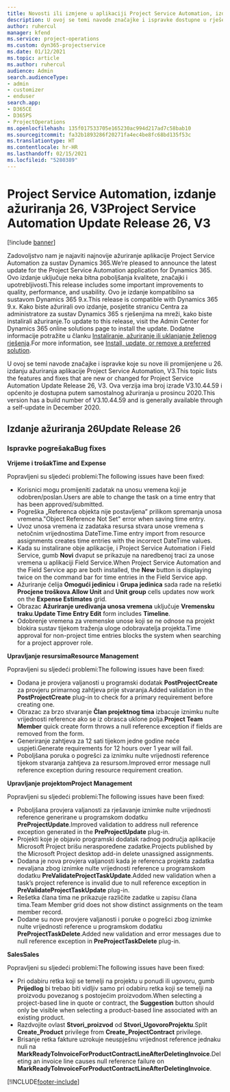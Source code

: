 ```yaml
---
title: Novosti ili izmjene u aplikaciji Project Service Automation, izdanje ažuriranja 26, V3
description: U ovoj se temi navode značajke i ispravke dostupne u rješenju Project Service Automation, izdanje ažuriranja 26, V3.
author: ruhercul
manager: kfend
ms.service: project-operations
ms.custom: dyn365-projectservice
ms.date: 01/12/2021
ms.topic: article
ms.author: ruhercul
audience: Admin
search.audienceType:
- admin
- customizer
- enduser
search.app:
- D365CE
- D365PS
- ProjectOperations
ms.openlocfilehash: 135f017533705e165230ac994d217ad7c58bab10
ms.sourcegitcommit: fa32b1893286f20271fa4ec4be8fc68bd135f53c
ms.translationtype: HT
ms.contentlocale: hr-HR
ms.lasthandoff: 02/15/2021
ms.locfileid: "5280389"
---
```

# <a name="project-service-automation-update-release-26-v3"></a><span data-ttu-id="022de-103">Project Service Automation, izdanje ažuriranja 26, V3</span><span class="sxs-lookup"><span data-stu-id="022de-103">Project Service Automation Update Release 26, V3</span></span>

[!include [banner](../includes/psa-now-project-operations.md)]

<span data-ttu-id="022de-104">Zadovoljstvo nam je najaviti najnovije ažuriranje aplikacije Project Service Automation za sustav Dynamics 365.</span><span class="sxs-lookup"><span data-stu-id="022de-104">We’re pleased to announce the latest update for the Project Service Automation application for Dynamics 365.</span></span> <span data-ttu-id="022de-105">Ovo izdanje uključuje neka bitna poboljšanja kvalitete, značajki i upotrebljivosti.</span><span class="sxs-lookup"><span data-stu-id="022de-105">This release includes some important improvements to quality, performance, and usability.</span></span> <span data-ttu-id="022de-106">Ovo je izdanje kompatibilno sa sustavom Dynamics 365 9.x.</span><span class="sxs-lookup"><span data-stu-id="022de-106">This release is compatible with Dynamics 365 9.x.</span></span> <span data-ttu-id="022de-107">Kako biste ažurirali ovo izdanje, posjetite stranicu Centra za administratore za sustav Dynamics 365 s rješenjima na mreži, kako biste instalirali ažuriranje.</span><span class="sxs-lookup"><span data-stu-id="022de-107">To update to this release, visit the Admin Center for Dynamics 365 online solutions page to install the update.</span></span> <span data-ttu-id="022de-108">Dodatne informacije potražite u članku [Instaliranje, ažuriranje ili uklanjanje željenog rješenja](https://docs.microsoft.com/power-platform/admin/install-remove-preferred-solution).</span><span class="sxs-lookup"><span data-stu-id="022de-108">For more information, see [Install, update, or remove a preferred solution](https://docs.microsoft.com/power-platform/admin/install-remove-preferred-solution).</span></span>

<span data-ttu-id="022de-109">U ovoj se temi navode značajke i ispravke koje su nove ili promijenjene u 26. izdanju ažuriranja aplikacije Project Service Automation, V3.</span><span class="sxs-lookup"><span data-stu-id="022de-109">This topic lists the features and fixes that are new or changed for Project Service Automation Update Release 26, V3.</span></span> <span data-ttu-id="022de-110">Ova verzija ima broj izrade V3.10.44.59 i općenito je dostupna putem samostalnog ažuriranja u prosincu 2020.</span><span class="sxs-lookup"><span data-stu-id="022de-110">This version has a build number of V3.10.44.59 and is generally available through a self-update in December 2020.</span></span>

## <a name="update-release-26"></a><span data-ttu-id="022de-111">Izdanje ažuriranja 26</span><span class="sxs-lookup"><span data-stu-id="022de-111">Update Release 26</span></span>

### <a name="bug-fixes"></a><span data-ttu-id="022de-112">Ispravke pogrešaka</span><span class="sxs-lookup"><span data-stu-id="022de-112">Bug fixes</span></span>

<span data-ttu-id="022de-113">**Vrijeme i trošak**</span><span class="sxs-lookup"><span data-stu-id="022de-113">**Time and Expense**</span></span>

<span data-ttu-id="022de-114">Popravljeni su sljedeći problemi:</span><span class="sxs-lookup"><span data-stu-id="022de-114">The following issues have been fixed:</span></span>

- <span data-ttu-id="022de-115">Korisnici mogu promijeniti zadatak na unosu vremena koji je odobren/poslan.</span><span class="sxs-lookup"><span data-stu-id="022de-115">Users are able to change the task on a time entry that has been approved/submitted.</span></span>
- <span data-ttu-id="022de-116">Pogreška „Referenca objekta nije postavljena” prilikom spremanja unosa vremena.</span><span class="sxs-lookup"><span data-stu-id="022de-116">"Object Reference Not Set" error when saving time entry.</span></span>
- <span data-ttu-id="022de-117">Uvoz unosa vremena iz zadataka resursa stvara unose vremena s netočnim vrijednostima DateTime.</span><span class="sxs-lookup"><span data-stu-id="022de-117">Time entry import from resource assignments creates time entries with the incorrect DateTime values.</span></span>
- <span data-ttu-id="022de-118">Kada su instalirane obje aplikacije, i Project Service Automation i Field Service, gumb **Novi** dvaput se prikazuje na naredbenoj traci za unose vremena u aplikaciji Field Service.</span><span class="sxs-lookup"><span data-stu-id="022de-118">When Project Service Automation and the Field Service app are both installed, the **New** button is displaying twice on the command bar for time entries in the Field Service app.</span></span>
- <span data-ttu-id="022de-119">Ažuriranje ćelija **Omogući jedinicu** i **Grupa jedinica** sada rade na rešetki **Procjene troškova**.</span><span class="sxs-lookup"><span data-stu-id="022de-119">**Allow Unit** and **Unit group** cells updates now work on the **Expense Estimates** grid.</span></span>
- <span data-ttu-id="022de-120">Obrazac **Ažuriranje uređivanja unosa vremena** uključuje **Vremensku traku**.</span><span class="sxs-lookup"><span data-stu-id="022de-120">**Update Time Entry Edit** form includes **Timeline**.</span></span>
- <span data-ttu-id="022de-121">Odobrenje vremena za vremenske unose koji se ne odnose na projekt blokira sustav tijekom traženja uloge odobravatelja projekta.</span><span class="sxs-lookup"><span data-stu-id="022de-121">Time approval for non-project time entries blocks the system when searching for a project approver role.</span></span>

<span data-ttu-id="022de-122">**Upravljanje resursima**</span><span class="sxs-lookup"><span data-stu-id="022de-122">**Resource Management**</span></span>

<span data-ttu-id="022de-123">Popravljeni su sljedeći problemi:</span><span class="sxs-lookup"><span data-stu-id="022de-123">The following issues have been fixed:</span></span>

- <span data-ttu-id="022de-124">Dodana je provjera valjanosti u programski dodatak **PostProjectCreate** za provjeru primarnog zahtjeva prije stvaranja.</span><span class="sxs-lookup"><span data-stu-id="022de-124">Added validation in the **PostProjectCreate** plug-in to check for a primary requirement before creating one.</span></span>
- <span data-ttu-id="022de-125">Obrazac za brzo stvaranje **Član projektnog tima** izbacuje iznimku nulte vrijednosti reference ako se iz obrasca uklone polja.</span><span class="sxs-lookup"><span data-stu-id="022de-125">**Project Team Member** quick create form throws a null reference exception if fields are removed from the form.</span></span>
- <span data-ttu-id="022de-126">Generiranje zahtjeva za 12 sati tijekom jedne godine neće uspjeti.</span><span class="sxs-lookup"><span data-stu-id="022de-126">Generate requirements for 12 hours over 1 year will fail.</span></span>
- <span data-ttu-id="022de-127">Poboljšana poruka o pogrešci za iznimku nulte vrijednosti reference tijekom stvaranja zahtjeva za resursom.</span><span class="sxs-lookup"><span data-stu-id="022de-127">Improved error message null reference exception during resource requirement creation.</span></span>

<span data-ttu-id="022de-128">**Upravljanje projektom**</span><span class="sxs-lookup"><span data-stu-id="022de-128">**Project Management**</span></span>

<span data-ttu-id="022de-129">Popravljeni su sljedeći problemi:</span><span class="sxs-lookup"><span data-stu-id="022de-129">The following issues have been fixed:</span></span>

- <span data-ttu-id="022de-130">Poboljšana provjera valjanosti za rješavanje iznimke nulte vrijednosti reference generirane u programskom dodatku **PreProjectUpdate**.</span><span class="sxs-lookup"><span data-stu-id="022de-130">Improved validation to address null reference exception generated in the **PreProjectUpdate** plug-in.</span></span>
- <span data-ttu-id="022de-131">Projekti koje je objavio programski dodatak radnog područja aplikacije Microsoft Project brišu neraspoređene zadatke.</span><span class="sxs-lookup"><span data-stu-id="022de-131">Projects published by the Microsoft Project desktop add-in delete unassigned assignments.</span></span>
- <span data-ttu-id="022de-132">Dodana je nova provjera valjanosti kada je referenca projekta zadatka nevaljana zbog iznimke nulte vrijednosti reference u programskom dodatku **PreValidateProjectTaskUpdate**.</span><span class="sxs-lookup"><span data-stu-id="022de-132">Added new validation when a task’s project reference is invalid due to null reference exception in **PreValidateProjectTaskUpdate** plug-in.</span></span>
- <span data-ttu-id="022de-133">Rešetka člana tima ne prikazuje različite zadatke u zapisu člana tima.</span><span class="sxs-lookup"><span data-stu-id="022de-133">Team Member grid does not show distinct assignments on the team member record.</span></span>
- <span data-ttu-id="022de-134">Dodane su nove provjere valjanosti i poruke o pogrešci zbog iznimke nulte vrijednosti reference u programskom dodatku **PreProjectTaskDelete**.</span><span class="sxs-lookup"><span data-stu-id="022de-134">Added new validation and error messages due to null reference exception in **PreProjectTaskDelete** plug-in.</span></span>

<span data-ttu-id="022de-135">**Sales**</span><span class="sxs-lookup"><span data-stu-id="022de-135">**Sales**</span></span>

<span data-ttu-id="022de-136">Popravljeni su sljedeći problemi:</span><span class="sxs-lookup"><span data-stu-id="022de-136">The following issues have been fixed:</span></span>

- <span data-ttu-id="022de-137">Pri odabiru retka koji se temelji na projektu u ponudi ili ugovoru, gumb **Prijedlog** bi trebao biti vidljiv samo pri odabiru retka koji se temelji na proizvodu povezanog s postojećim proizvodom.</span><span class="sxs-lookup"><span data-stu-id="022de-137">When selecting a project-based line in quote or contract, the **Suggestion** button should only be visible when selecting a product-based line associated with an existing product.</span></span>
- <span data-ttu-id="022de-138">Razdvojite ovlast **Stvori_proizvod** od **Stvori_UgovoroProjektu**.</span><span class="sxs-lookup"><span data-stu-id="022de-138">Split **Create_Product** privilege from **Create_ProjectContract** privilege.</span></span>
- <span data-ttu-id="022de-139">Brisanje retka fakture uzrokuje neuspješnu vrijednost reference jednaku nuli na **MarkReadyToInvoiceForProductContractLineAfterDeletingInvoice**.</span><span class="sxs-lookup"><span data-stu-id="022de-139">Deleting an invoice line causes null reference failure on **MarkReadyToInvoiceForProductContractLineAfterDeletingInvoice**.</span></span>


[!INCLUDE[footer-include](../includes/footer-banner.md)]
